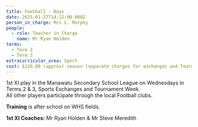 ```yaml
---
title: Football - Boys
date: 2025-01-27T14:12:00.000Z
person_in_charge: Mrs L. Murphy
people:
  - role: Teacher in Charge
    name: Mr Ryan Holden
terms:
  - Term 2
  - Term 3
extracurricular_area: Sport
cost: $120.00 (approx) season (separate charges for exchanges and Tournament Week)
---
```

1st XI play in the Manawatu Secondary School League on Wednesdays in Terms 2 & 3, Sports Exchanges and Tournament Week.  
All other players participate through the local Football clubs.




**Training** is after school on WHS fields.

**1st XI Coaches:** Mr Ryan Holden & Mr Steve Meredith  
